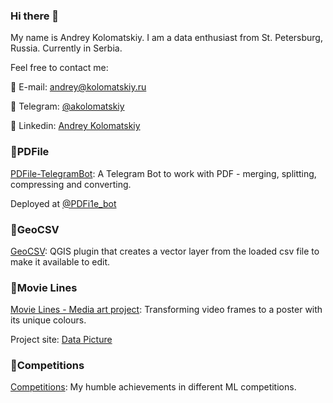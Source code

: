 ### Hi there 👋

My name is Andrey Kolomatskiy. I am a data enthusiast from St. Petersburg, Russia. Currently in Serbia.

Feel free to contact me:

:email: E-mail: andrey@kolomatskiy.ru

:iphone: Telegram: [@akolomatskiy](https://t.me/akolomatskiy)

:briefcase: Linkedin: [Andrey Kolomatskiy](https://www.linkedin.com/in/andrey-kolomatskiy-952877190)




### 💫PDFile

[PDFile-TelegramBot](https://github.com/g2r4i6e8/pdfile): A Telegram Bot to work with PDF - merging, splitting, compressing and converting.

Deployed at [@PDFi1e_bot](https://t.me/PDFi1e_bot)

### 💫GeoCSV

[GeoCSV](https://github.com/g2r4i6e8/geocsv): QGIS plugin that creates a vector layer from the loaded csv file to make it available to edit.

### 💫Movie Lines

[Movie Lines - Media art project](https://github.com/g2r4i6e8/movie-lines): Transforming video frames to a poster with its unique colours.

Project site: [Data Picture](https://www.instagram.com/data_picture/)

### 💫Competitions

[Competitions](https://github.com/g2r4i6e8/competitions): My humble achievements in different ML competitions.

<!--
**g2r4i6e8/g2r4i6e8** is a ✨ _special_ ✨ repository because its `README.md` (this file) appears on your GitHub profile.

Here are some ideas to get you started:

- 🔭 I’m currently working on ...
- 🌱 I’m currently learning ...
- 👯 I’m looking to collaborate on ...
- 🤔 I’m looking for help with ...
- 💬 Ask me about ...
- 📫 How to reach me: ...
- 😄 Pronouns: ...
- ⚡ Fun fact: ...
-->
